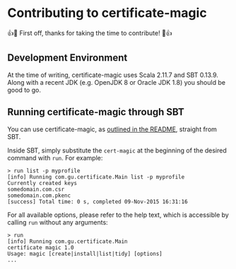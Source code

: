 # Contributing to certificate-magic

:+1::tada: First off, thanks for taking the time to contribute! :tada::+1:

## Development Environment

At the time of writing, certificate-magic uses Scala 2.11.7 and SBT 0.13.9. Along with a recent JDK (e.g. OpenJDK 8 or Oracle JDK 1.8) you should be good to go.

## Running certificate-magic through SBT

You can use certificate-magic, as [outlined in the README](https://github.com/guardian/certificate-magic/blob/master/README.adoc), straight from SBT.

Inside SBT, simply substitute the `cert-magic` at the beginning of the desired command with `run`. For example:

```
> run list -p myprofile
[info] Running com.gu.certificate.Main list -p myprofile
Currently created keys
somedomain.com.csr
somedomain.com.pkenc
[success] Total time: 0 s, completed 09-Nov-2015 16:31:16
```

For all available options, please refer to the help text, which is accessible by calling `run` without any arguments:

```
> run
[info] Running com.gu.certificate.Main
certificate magic 1.0
Usage: magic [create|install|list|tidy] [options]
...
```